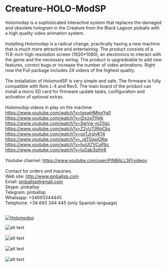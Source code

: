 # Creature-HOLO-ModSP

Holomodsp is a sophisticated interactive system that replaces the damaged and obsolete hologram in the Creature from the Black Lagoon pinballs with a high quality video animation system.
 <br>  <br> 
Installing Holomodsp is a radical change, practically having a new machine that is much more attractive and entertaining.
The product consists of a 11.6-inch high resolution screen (1920*1080), an electronics to interact with the game and the necessary wiring. The product is upgradeable to add new features, correct bugs or increase the number of video animations. Right now the Full package includes 24 videos of the highest quality.
 <br>  <br> 
The installation of HolomodSP is very simple and safe. The firmware is fully compatible with Rom L-4 and Rev5. The main board of the product can install a micro SD card for firmware update tasks, configuration and activation of optional extras.
 <br>  <br> 
Holomodsp videos in play on the machine: <br> 
https://www.youtube.com/watch?v=tqswHMnqYg0 <br> 
https://www.youtube.com/watch?v=iDxzxl1YeIk  <br> 
https://www.youtube.com/watch?v=SwVw-m21igc  <br> 
https://www.youtube.com/watch?v=Z2yUT99qCks  <br> 
https://www.youtube.com/watch?v=oxTJrsIyK14  <br> 
https://www.youtube.com/watch?v=_igTGqxjOKw  <br> 
https://www.youtube.com/watch?v=huUt7VCuPbc  <br> 
https://www.youtube.com/watch?v=IuGab3siHr8 <br> 
 <br> 
Youtube channel:
https://www.youtube.com/user/PINBALLSP/videos
 <br>  <br> 
Contact for orders and inquiries. <br> 
Web site: http://www.pinballsp.com <br> 
Email: pinballsp@gmail.com <br> 
Skype: pinballsp <br> 
Telegram: pinballsp <br> 
Whatsapp: +34693344445 <br> 
Telephone: +34 693 344 445 (only Spanish language) <br>  <br> 

[![Holomodsp](https://i.imgur.com/aC8C6MD.jpg)](https://www.youtube.com/watch?v=tqswHMnqYg0 "Holomodsp")

![alt text](https://i.imgur.com/XFMHqMI.jpg) <br><br>
![alt text](https://i.imgur.com/faB9ERy.jpg) <br><br>
![alt text](https://i.imgur.com/WJGGQKd.jpg) <br><br>
![alt text](https://i.imgur.com/EEOH8QD.jpg) <br><br>






